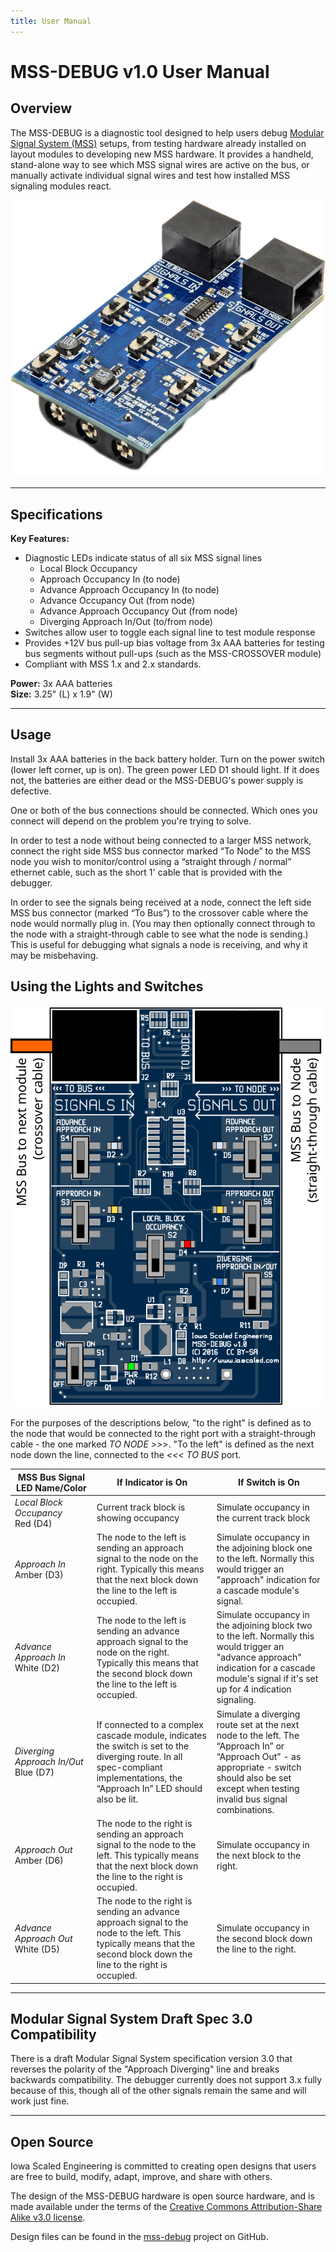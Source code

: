 ```yaml
---
title: User Manual
---
```

# MSS-DEBUG v1.0 User Manual

## Overview

The MSS-DEBUG is a diagnostic tool designed to help users debug [Modular Signal System (MSS)](https://modularsignalsystem.info/) setups, from testing hardware already installed on layout modules to developing new MSS hardware.  It provides a handheld, stand-alone way to see which MSS signal wires are active on the bus, or manually activate individual signal wires and test how installed MSS signaling modules react.

![](img/mss-debug.jpg)

---

## Specifications

**Key Features:**

* Diagnostic LEDs indicate status of all six MSS signal lines
    * Local Block Occupancy
    * Approach Occupancy In (to node)
    * Advance Approach Occupancy In (to node)
    * Advance Occupancy Out (from node)
    * Advance Approach Occupancy Out (from node)
    * Diverging Approach In/Out (to/from node)
* Switches allow user to toggle each signal line to test module response
* Provides +12V bus pull-up bias voltage from 3x AAA batteries for testing bus segments without
pull-ups (such as the MSS-CROSSOVER module)
* Compliant with MSS 1.x and 2.x standards.  

**Power:**  3x AAA batteries  
**Size:** 3.25" (L) x 1.9" (W)  

---

## Usage

Install 3x AAA batteries in the back battery holder. Turn on the power switch (lower left corner, up is on). The green power LED D1 should light. If it does not, the batteries are either dead or the MSS-DEBUG's power supply is defective.

One or both of the bus connections should be connected. Which ones you connect will depend on the problem you're trying to solve.

In order to test a node without being connected to a larger MSS network, connect the right side MSS bus connector marked “To Node” to the MSS node you wish to monitor/control using a “straight through / normal” ethernet cable, such as the short 1' cable that is provided with the debugger.

In order to see the signals being received at a node, connect the left side MSS bus connector (marked “To Bus”) to the crossover cable where the node would normally plug in. (You may then optionally connect through to the node with a straight-through cable to see what the node is sending.) This is useful for debugging what signals a node is receiving, and why it may be misbehaving.

## Using the Lights and Switches

![The Debugger PCB showing LED locations](img/mss-debug-pcb.png)

For the purposes of the descriptions below, "to the right" is defined as to the node that would be connected to the right port with a straight-through cable - the one marked *TO NODE >>>*.  "To the left" is defined as the next node down the line, connected to the *<<< TO BUS* port.

| MSS&nbsp;Bus&nbsp;Signal<br/>LED&nbsp;Name/Color | If Indicator is On | If Switch is On | 
|-------------------|--------------------|-----------------|
| *Local Block Occupancy*<br/>Red (D4) |Current track block is showing occupancy |Simulate occupancy in the current track block | 
| *Approach In*<br/>Amber (D3) |The node to the left is sending an approach signal to the node on the right. Typically this means that the next block down the line to the left is occupied. |Simulate occupancy in the adjoining block one to the left. Normally this would trigger an "approach" indication for a cascade module's signal.| 
| *Advance Approach In*<br/>White (D2) |The node to the left is sending an advance approach signal to the node on the right. Typically this means that the second block down the line to the left is occupied. |Simulate occupancy in the adjoining block two to the left. Normally this would trigger an "advance approach" indication for a cascade module's signal if it's set up for 4 indication signaling. | 
| *Diverging Approach In/Out*<br/>Blue (D7) |If connected to a complex cascade module, indicates the switch is set to the diverging route. In all spec-compliant implementations, the “Approach In” LED should also be lit. |Simulate a diverging route set at the next node to the left. The “Approach In” or “Approach Out” - as appropriate - switch should also be set except when testing invalid bus signal combinations. | 
| *Approach Out*<br/>Amber (D6) |The node to the right is sending an approach signal to the node to the left. This typically means that the next block down the line to the right is occupied. |Simulate occupancy in the next block to the right. |
| *Advance Approach Out*<br/>White (D5) |The node to the right is sending an advance approach signal to the node to the left. This typically means that the second block down the line to the right is occupied. |Simulate occupancy in the second block down the line to the right. | 


---

## Modular Signal System Draft Spec 3.0 Compatibility

There is a draft Modular Signal System specification version 3.0 that reverses the polarity of the "Approach Diverging" line and breaks backwards compatibility.  The debugger currently does not support 3.x fully because of this, though all of the other signals remain the same and will work just fine.

---

## Open Source 

Iowa Scaled Engineering is committed to creating open designs that users are free to build, modify, adapt, improve, and share with others.  

The design of the MSS-DEBUG hardware is open source hardware, and is made available under the
terms of the [Creative Commons Attribution-Share Alike v3.0 license](http://creativecommons.org/licenses/by-sa/3.0/).  

Design files can be found in the [mss-debug](https://github.com/IowaScaledEngineering/mss-debug) project on 
GitHub.
